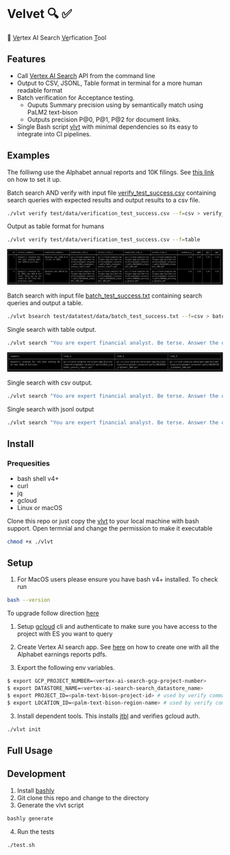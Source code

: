 # Velvet 🔍 ✅ 
🔮 <u>Ve</u>rtex AI Search <u>Ve</u>rfication <u>T</u>ool

## Features
- Call [Vertex AI Search](https://cloud.google.com/enterprise-search) API from the command line
- Output to CSV, JSONL, Table format in terminal for a more human readable format
- Batch verification for Acceptance testing.
    - Ouputs Summary precision using by semantically match using PaLM2 text-bison
    - Outputs precision P@0, P@1, P@2 for document links. 
- Single Bash script [vlvt](vlvt) with minimal dependencies so its easy to integrate into CI pipelines.

## Examples
The folliwng use the Alphabet annual reports and 10K filings. See [this link](https://cloud.google.com/generative-ai-app-builder/docs/try-enterprise-search#create_and_preview_a_search_app_for_unstructured_data_from) on how to set it up.

Batch search AND verify with input file [verify_test_success.csv](test/datatest/data/verify_test_success.csv)  containing search queries with expected results and output results to a csv file.
```bash
./vlvt verify test/data/verification_test_success.csv --f=csv > verify_results.csv
```

Output as table format for humans
```bash
./vlvt verify test/data/verification_test_success.csv --f=table
```
![](images/verify_table.png)

Batch search with input file [batch_test_success.txt](test/datatest/data/batch_test_success.txt) containing search queries and output a table.
```bash
./vlvt bsearch test/datatest/data/batch_test_success.txt --f=csv > batch_results.csv
```

Single search with table output.
```bash
./vlvt search "You are expert financial analyst. Be terse. Answer the question with minimal facts. What is Google's revenue for year ending 2022?" --format=table
```
![](images/search_table.png)

Single search with csv output.
```bash
./vlvt search "You are expert financial analyst. Be terse. Answer the question with minimal facts. What is Google's revenue for year ending 2022?" --format=csv > batch_output.csv

```
Single search with jsonl output
```bash
./vlvt search "You are expert financial analyst. Be terse. Answer the question with minimal facts. What is Google's revenue for year ending 2022?" -f=jsonl > batch_output.jsonl

```


## Install

### Prequesities
  - bash shell v4+
  - curl
  - jq
  - gcloud
  - Linux or macOS
  

Clone this repo or just copy the [vlvt](./vlvt) to your local  machine with bash support. Open termnial and change the permission to make it executable

```bash
chmod +x ./vlvt
```

## Setup

1. For MacOS users please ensure you have bash v4+ installed. To check run 
```bash
bash --version
```
To upgrade follow direction [here](https://itnext.io/upgrading-bash-on-macos-7138bd1066ba)

1. Setup [gcloud](https://cloud.google.com/sdk/docs/install-sdk) cli and authenticate to make sure you have access to the project with ES you want to query

2. Create Vertex AI search app. See [here](https://cloud.google.com/generative-ai-app-builder/docs/try-enterprise-search#create_and_preview_a_search_app_for_unstructured_data_from) on how to create one with all the Alphabet earnings reports pdfs. 

3. Export the following env variables.

```bash
$ export GCP_PROJECT_NUMBER=<vertex-ai-search-gcp-project-number> 
$ export DATASTORE_NAME=<vertex-ai-search-search_datastore_name> 
$ export PROJECT_ID=<palm-text-bison-project-id> # used by verify command to match summaries 
$ export LOCATION_ID=<palm-text-bison-region-name> # used by verify command to match summaries 
```
3. Install dependent tools. This installs [jtbl](https://github.com/kellyjonbrazil/jtbl) and verifies gcloud auth.

```bash
./vlvt init
```


## Full Usage

## Development

1. Install [bashly](https://bashly.dannyb.co/installation/) 
2. Git clone this repo and change to the directory
3. Generate the vlvt script 

```bash
bashly generate
```

4. Run the tests
```bash
./test.sh
```